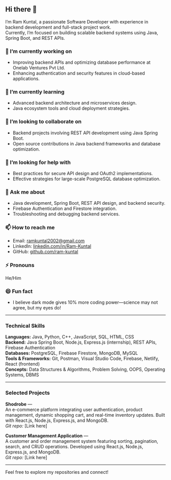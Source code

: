 ## Hi there 👋

I’m Ram Kuntal, a passionate Software Developer with experience in backend development and full-stack project work.  
Currently, I’m focused on building scalable backend systems using Java, Spring Boot, and REST APIs.

### 🔭 I’m currently working on
- Improving backend APIs and optimizing database performance at Onelab Ventures Pvt Ltd.
- Enhancing authentication and security features in cloud-based applications.

### 🌱 I’m currently learning
- Advanced backend architecture and microservices design.
- Java ecosystem tools and cloud deployment strategies.

### 👯 I’m looking to collaborate on
- Backend projects involving REST API development using Java Spring Boot.
- Open source contributions in Java backend frameworks and database optimization.

### 🤔 I’m looking for help with
- Best practices for secure API design and OAuth2 implementations.
- Effective strategies for large-scale PostgreSQL database optimization.

### 💬 Ask me about
- Java development, Spring Boot, REST API design, and backend security.
- Firebase Authentication and Firestore integration.
- Troubleshooting and debugging backend services.

### 📫 How to reach me
- Email: ramkuntal2002@gmail.com  
- LinkedIn: [linkedin.com/in/Ram-Kuntal](https://linkedin.com/in/Ram-Kuntal)  
- GitHub: [github.com/ram-kuntal](https://github.com/ram-kuntal)

### ⚡ Pronouns
He/Him

### 😄 Fun fact
- I believe dark mode gives 10% more coding power—science may not agree, but my eyes do!

---

### Technical Skills

**Languages:** Java, Python, C++, JavaScript, SQL, HTML, CSS  
**Backend:** Java Spring Boot, Node.js, Express.js (internship), REST APIs, Firebase Authentication  
**Databases:** PostgreSQL, Firebase Firestore, MongoDB, MySQL  
**Tools & Frameworks:** Git, Postman, Visual Studio Code, Firebase, Netlify, React (frontend)  
**Concepts:** Data Structures & Algorithms, Problem Solving, OOPS, Operating Systems, DBMS

---

### Selected Projects

**Shodrobe** —  
An e-commerce platform integrating user authentication, product management, dynamic shopping cart, and real-time inventory updates. Built with React.js, Node.js, Express.js, and MongoDB.  
*Git repo:* [Link here]

**Customer Management Application** —  
A customer and order management system featuring sorting, pagination, search, and CRUD operations. Developed using React.js, Node.js, Express.js, and MongoDB.  
*Git repo:* [Link here]

---

Feel free to explore my repositories and connect!

